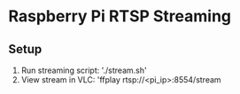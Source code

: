 # Raspberry Pi RTSP Streaming

## Setup

1. Run streaming script: './stream.sh'
2. View stream in VLC: 'ffplay rtsp://<pi_ip>:8554/stream
